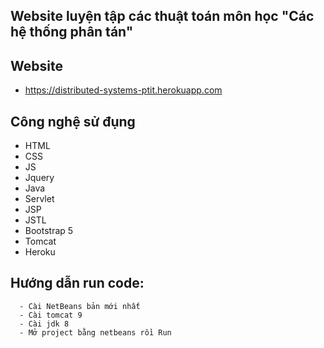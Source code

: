 ## Website luyện tập các thuật toán môn học "Các hệ thống phân tán"

## Website
- https://distributed-systems-ptit.herokuapp.com

## Công nghệ sử đụng
- HTML
- CSS
- JS
- Jquery
- Java
- Servlet
- JSP
- JSTL
- Bootstrap 5
- Tomcat
- Heroku

## Hướng dẫn run code:
      - Cài NetBeans bản mới nhất
      - Cài tomcat 9
      - Cài jdk 8
      - Mở project bằng netbeans rồi Run
